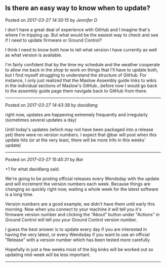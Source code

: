 ## Is there an easy way to know when to update?
Posted on *2017-03-27 14:30:15* by *Jennifer D*

I don't have a great deal of experience with GitHub and I imagine that's where I'm tripping up. But what would be the easiest way to check and see if I need to update firmware or Ground Control?

I think I need to know both how to tell what version I have currently as well as what version is available. 

I'm fairly confident that by the time my schedule and the weather cooperate to allow me back in the shop to work on things that I'll have to update both, but I find myself struggling to understand the structure of GitHub. For instance, I only just realized that the Maslow Assembly guide links to wikis in the individual sections of Maslow's GitHub...before now I would go back to the assembly guide page them navigate back to GitHub from there.

---

Posted on *2017-03-27 14:43:38* by *davidlang*

right now, updates are happening extremely frequently and irregularly (sometimes several updates a day)

Until today's updates (which may not have been packaged into a release yet) there were no version numbers. I expect that @bar will post when this update hits (or at the very least, there will be more info in this weeks' update)

---

Posted on *2017-03-27 15:45:31* by *Bar*

+1 for what davidlang said.

We're going to be posting official releases every Wendsday with the update and will increment the version numbers each week. Because things are changing so quickly right now, waiting a whole week for the latest software is a long time. 

Version numbers are a good example, we didn't have them until early this morning. Now when you connect to your machine it will tell you it's firmware version number and clicking the "About" button under "Actions" in Ground Control will tell you your Ground Control version number. 

I guess the best answer is to update every day if you are interested in having the very latest, or every Wendsday if you want to use an official "Release" with a version number which has been tested more carefully.

Hopefully in just a few weeks most of the big kinks will be worked out so updating mid-week will be less important.

---

